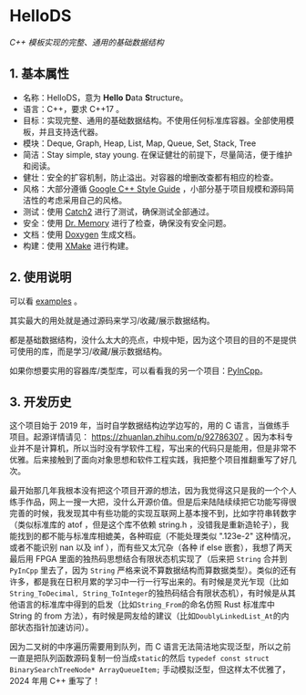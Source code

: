 # HelloDS

_C++ 模板实现的完整、通用的基础数据结构_

## 1. 基本属性

- 名称：HelloDS，意为 **Hello** **D**ata **S**tructure。
- 语言：C++，要求 C++17 。
- 目标：实现完整、通用的基础数据结构。不使用任何标准库容器。全部使用模板，并且支持迭代器。
- 模块：Deque, Graph, Heap, List, Map, Queue, Set, Stack, Tree
- 简洁：Stay simple, stay young. 在保证健壮的前提下，尽量简洁，便于维护和阅读。
- 健壮：安全的扩容机制，防止溢出。对容器的增删改查都有相应的检查。
- 风格：大部分遵循 [Google C++ Style Guide](https://google.github.io/styleguide/cppguide.html) ，小部分基于项目规模和源码简洁性的考虑采用自己的风格。
- 测试：使用 [Catch2](https://github.com/catchorg/Catch2) 进行了测试，确保测试全部通过。
- 安全：使用 [Dr. Memory](https://drmemory.org/) 进行了检查，确保没有安全问题。
- 文档：使用 [Doxygen](https://www.doxygen.nl/) 生成文档。
- 构建：使用 [XMake](https://xmake.io/) 进行构建。

## 2. 使用说明

可以看 [examples](./examples/) 。

其实最大的用处就是通过源码来学习/收藏/展示数据结构。

都是基础数据结构，没什么太大的亮点，中规中矩，因为这个项目的目的不是提供可使用的库，而是学习/收藏/展示数据结构。

如果你想要实用的容器库/类型库，可以看看我的另一个项目：[PyInCpp](https://github.com/chen-qingyu/pyincpp)。

## 3. 开发历史

这个项目始于 2019 年，当时自学数据结构边学边写的，用的 C 语言，当做练手项目。起源详情请见： https://zhuanlan.zhihu.com/p/92786307 。因为本科专业并不是计算机，所以当时没有学软件工程，写出来的代码只是能用，但是非常不优雅。后来接触到了面向对象思想和软件工程实践，我把整个项目推翻重写了好几次。

最开始那几年我根本没有把这个项目开源的想法，因为我觉得这只是我的一个个人练手作品，网上一搜一大把，没什么开源价值。但是后来陆陆续续把它功能写得很完善的时候，我发现其中有些功能的实现互联网上基本搜不到，比如字符串转数字（类似标准库的 atof ，但是这个库不依赖 string.h ，没错我是重新造轮子），我能找到的都不能与标准库相媲美，各种瑕疵（不能处理类似 ".123e-2" 这种情况，或者不能识别 nan 以及 inf ），而有些又太冗杂（各种 if else 嵌套），我想了两天最后用 FPGA 里面的独热码思想结合有限状态机实现了（后来把 `String` 合并到 `PyInCpp` 里去了，因为 `String` 严格来说不算数据结构而算数据类型）。类似的还有许多，都是我在日积月累的学习中一行一行写出来的。有时候是灵光乍现（比如`String_ToDecimal, String_ToInteger`的独热码结合有限状态机），有时候是从其他语言的标准库中得到的启发（比如`String_From`的命名仿照 Rust 标准库中 String 的 from 方法），有时候是网友给的建议（比如`DoublyLinkedList_At`的内部状态指针加速访问）。

因为二叉树的中序遍历需要用到队列，而 C 语言无法简洁地实现泛型，所以之前一直是把队列函数源码复制一份当成`static`的然后 `typedef const struct BinarySearchTreeNode* ArrayQueueItem;` 手动模拟泛型，但这样太不优雅了，2024 年用 C++ 重写了！
